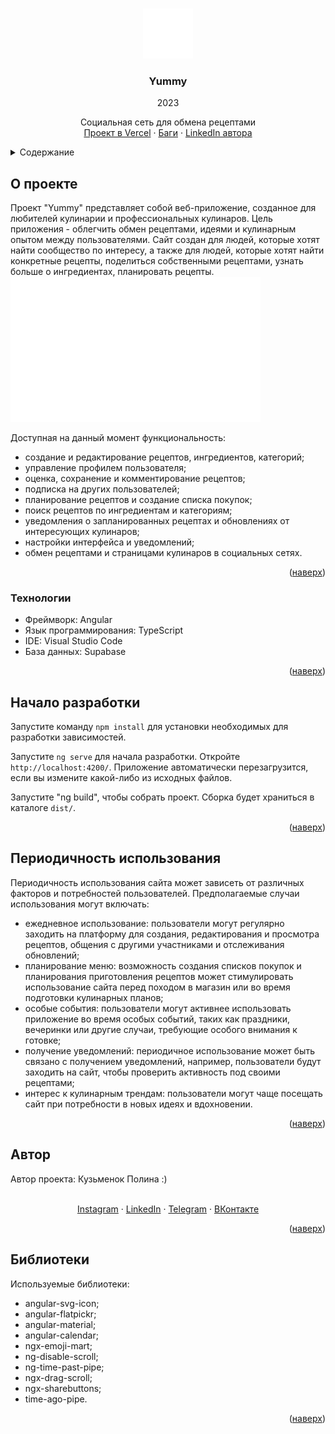 
<a name="readme-top"></a>

<!-- PROJECT LOGO -->
<br />
<div align="center">
  <a href="https://github.com/othneildrew/Best-README-Template">
    <img src="src/assets/images/chef-day.png" alt="Logo" width="80" height="80">
  </a>

  <h3 align="center">Yummy</h3>
  <p align="center">2023</p>

  <p align="center">
    Социальная сеть для обмена рецептами
    <br />
    <a href="https://yummy-world.vercel.app/">Проект в Vercel</a>
    ·
    <a href="https://github.com/krabochki/Yummy/issues">Баги</a>
    ·
    <a href="https://www.linkedin.com/in/polina-kuzmenok-550449291">LinkedIn автора</a>
  </p>
</div>

<!-- TABLE OF CONTENTS -->
<details>
  <summary>Содержание</summary>
  <ol>
    <li><a href="#about">О проекте</a></li>
    <li><a href="#stack">Технологии</a></li>
    <li><a href="#start">Начало разработки</a></li>
    <li><a href="#usage">Периодичность использования</a></li>
    <li><a href="#author">Автор</a></li>
    <li><a href="#libs">Библиотеки</a></li>
  </ol>
</details>

<!-- ABOUT THE PROJECT -->
<a name="about"></a>
## О проекте

Проект "Yummy" представляет собой веб-приложение, созданное для любителей кулинарии и профессиональных кулинаров. Цель приложения - облегчить обмен рецептами, идеями и кулинарным опытом между пользователями.
Сайт создан для людей, которые хотят найти сообщество по интересу, а также для людей, которые хотят найти конкретные рецепты, поделиться собственными рецептами, узнать больше о ингредиентах, планировать рецепты. 
    <img src="src/assets/images/readme-community.png" alt="Logo" width="400">


Доступная на данный момент функциональность: 

- создание и редактирование рецептов, ингредиентов, категорий;
- управление профилем пользователя;
- оценка, сохранение и комментирование рецептов;
- подписка на других пользователей;
- планирование рецептов и создание списка покупок;
- поиск рецептов по ингредиентам и категориям;
- уведомления о запланированных рецептах и обновлениях от интересующих кулинаров;
- настройки интерфейса и уведомлений;
- обмен рецептами и страницами кулинаров в социальных сетях.

<p align="right">(<a href="#readme-top">наверх</a>)</p>

<a name="stack"></a>
### Технологии

- Фреймворк: Angular
- Язык программирования: TypeScript
- IDE: Visual Studio Code
- База данных: Supabase

<p align="right">(<a href="#readme-top">наверх</a>)</p>

<!-- GETTING STARTED -->

<a name="start"></a>
## Начало разработки

Запустите команду  `npm install` для установки необходимых для разработки зависимостей.

Запустите `ng serve` для начала разработки. Откройте `http://localhost:4200/`. Приложение автоматически перезагрузится, если вы измените какой-либо из исходных файлов.

Запустите "ng build", чтобы собрать проект. Сборка будет храниться в каталоге `dist/`.

<p align="right">(<a href="#readme-top">наверх</a>)</p>

<a name="usage"></a>
## Периодичность использования

Периодичность использования сайта может зависеть от различных факторов и потребностей пользователей. Предполагаемые случаи использования могут включать:
- ежедневное использование: пользователи могут регулярно заходить на платформу для создания, редактирования и просмотра рецептов, общения с другими участниками и отслеживания обновлений;
- планирование меню: возможность создания списков покупок и планирования приготовления рецептов может стимулировать использование сайта перед походом в магазин или во время подготовки кулинарных планов;
- особые события: пользователи могут активнее использовать приложение во время особых событий, таких как праздники, вечеринки или другие случаи, требующие особого внимания к готовке;
- получение уведомлений: периодичное использование может быть связано с получением уведомлений, например, пользователи будут заходить на сайт, чтобы проверить активность под своими рецептами;
- интерес к кулинарным трендам: пользователи могут чаще посещать сайт при потребности в новых идеях и вдохновении.

<p align="right">(<a href="#readme-top">наверх</a>)</p>

<a name="author"></a>
## Автор

Автор проекта: Кузьменок Полина :)

 <p align="center">
    <br />
    <a href="https://instagram.com/krabochki">Instagram</a>
    ·
    <a href="https://www.linkedin.com/in/polina-kuzmenok-550449291">LinkedIn</a>
    ·
    <a href="https://t.me/krabochki">Telegram</a>  
    ·
    <a href="https://vk.com/nanananana_come_on">ВКонтакте</a>
  </p>
  
<p align="right">(<a href="#readme-top">наверх</a>)</p>

<!-- ACKNOWLEDGMENTS -->
<a name="libs"></a>

## Библиотеки

Используемые библиотеки:
- angular-svg-icon;
- angular-flatpickr;
- angular-material;
- angular-calendar;
- ngx-emoji-mart;
- ng-disable-scroll;
- ng-time-past-pipe;
- ngx-drag-scroll;
- ngx-sharebuttons;
- time-ago-pipe.

<p align="right">(<a href="#readme-top">наверх</a>)</p>

